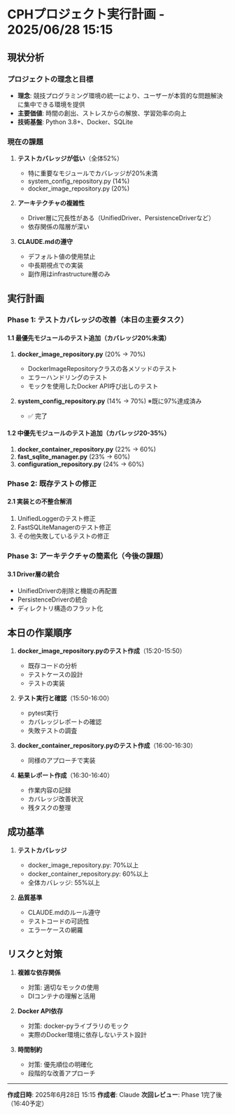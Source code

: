 # CPHプロジェクト実行計画 - 2025/06/28 15:15

## 現状分析

### プロジェクトの理念と目標
- **理念**: 競技プログラミング環境の統一により、ユーザーが本質的な問題解決に集中できる環境を提供
- **主要価値**: 時間の創出、ストレスからの解放、学習効率の向上
- **技術基盤**: Python 3.8+、Docker、SQLite

### 現在の課題
1. **テストカバレッジが低い**（全体52%）
   - 特に重要なモジュールでカバレッジが20%未満
   - system_config_repository.py (14%)
   - docker_image_repository.py (20%)
   
2. **アーキテクチャの複雑性**
   - Driver層に冗長性がある（UnifiedDriver、PersistenceDriverなど）
   - 依存関係の階層が深い

3. **CLAUDE.mdの遵守**
   - デフォルト値の使用禁止
   - 中長期視点での実装
   - 副作用はinfrastructure層のみ

## 実行計画

### Phase 1: テストカバレッジの改善（本日の主要タスク）

#### 1.1 最優先モジュールのテスト追加（カバレッジ20%未満）
1. **docker_image_repository.py** (20% → 70%)
   - DockerImageRepositoryクラスの各メソッドのテスト
   - エラーハンドリングのテスト
   - モックを使用したDocker API呼び出しのテスト

2. **system_config_repository.py** (14% → 70%) ※既に97%達成済み
   - ✅ 完了

#### 1.2 中優先モジュールのテスト追加（カバレッジ20-35%）
1. **docker_container_repository.py** (22% → 60%)
2. **fast_sqlite_manager.py** (23% → 60%)
3. **configuration_repository.py** (24% → 60%)

### Phase 2: 既存テストの修正

#### 2.1 実装との不整合解消
1. UnifiedLoggerのテスト修正
2. FastSQLiteManagerのテスト修正
3. その他失敗しているテストの修正

### Phase 3: アーキテクチャの簡素化（今後の課題）

#### 3.1 Driver層の統合
- UnifiedDriverの削除と機能の再配置
- PersistenceDriverの統合
- ディレクトリ構造のフラット化

## 本日の作業順序

1. **docker_image_repository.pyのテスト作成**（15:20-15:50）
   - 既存コードの分析
   - テストケースの設計
   - テストの実装

2. **テスト実行と確認**（15:50-16:00）
   - pytest実行
   - カバレッジレポートの確認
   - 失敗テストの調査

3. **docker_container_repository.pyのテスト作成**（16:00-16:30）
   - 同様のアプローチで実装

4. **結果レポート作成**（16:30-16:40）
   - 作業内容の記録
   - カバレッジ改善状況
   - 残タスクの整理

## 成功基準

1. **テストカバレッジ**
   - docker_image_repository.py: 70%以上
   - docker_container_repository.py: 60%以上
   - 全体カバレッジ: 55%以上

2. **品質基準**
   - CLAUDE.mdのルール遵守
   - テストコードの可読性
   - エラーケースの網羅

## リスクと対策

1. **複雑な依存関係**
   - 対策: 適切なモックの使用
   - DIコンテナの理解と活用

2. **Docker API依存**
   - 対策: docker-pyライブラリのモック
   - 実際のDocker環境に依存しないテスト設計

3. **時間制約**
   - 対策: 優先順位の明確化
   - 段階的な改善アプローチ

---
**作成日時**: 2025年6月28日 15:15
**作成者**: Claude
**次回レビュー**: Phase 1完了後（16:40予定）